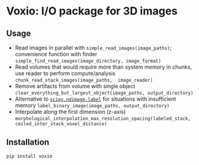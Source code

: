 # Voxio: I/O package for 3D images

## Usage
- Read images in parallel with `simple_read_images(image_paths)`; convenience function with finder `simple_find_read_images(image_directory, image_format)`
- Read volumes that would require more than system memory in chunks, use reader to perform compute/analysis `chunk_read_stack_images(image_paths,  image_reader)`
- Remove artifacts from volume with single object `clear_everything_but_largest_object(image_paths, output_directory)`
- Alternative to [`scipy.ndimage.label`](https://docs.scipy.org/doc/scipy/reference/generated/scipy.ndimage.label.html) for situations with insufficient memory `label_binary_image(image_paths, output_directory)`
- Interpolate along the first dimension (z-axis) `morphological_interpolation_max_resolution_spacing(labeled_stack, ceiled_inter_stack_voxel_distance)`

## Installation
```shell
pip install voxio
```